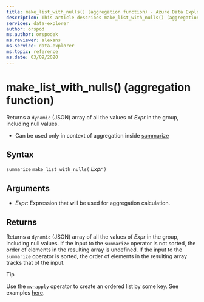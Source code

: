 ```yaml
---
title: make_list_with_nulls() (aggregation function) - Azure Data Explorer | Microsoft Docs
description: This article describes make_list_with_nulls() (aggregation function) in Azure Data Explorer.
services: data-explorer
author: orspod
ms.author: orspodek
ms.reviewer: alexans
ms.service: data-explorer
ms.topic: reference
ms.date: 03/09/2020
---
```

# make_list_with_nulls() (aggregation function)

Returns a `dynamic` (JSON) array of all the values of *Expr* in the group, including null values.

* Can be used only in context of aggregation inside [summarize](summarizeoperator.md)

## Syntax

`summarize` `make_list_with_nulls(` *Expr* `)`

## Arguments

* *Expr*: Expression that will be used for aggregation calculation.

## Returns

Returns a `dynamic` (JSON) array of all the values of *Expr* in the group, including null values.
If the input to the `summarize` operator is not sorted, the order of elements in the resulting array is undefined.
If the input to the `summarize` operator is sorted, the order of elements in the resulting array tracks that of the input.

> [!TIP]
> Use the [`mv-apply`](./mv-applyoperator.md) operator to create an ordered list by some key. See examples [here](./mv-applyoperator.md#using-the-mv-apply-operator-to-sort-the-output-of-make_list-aggregate-by-some-key).
